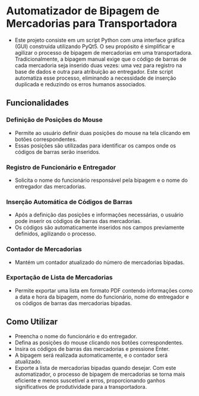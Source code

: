 # Automatizador de Bipagem de Mercadorias para Transportadora
 - Este projeto consiste em um script Python com uma interface gráfica (GUI) construída utilizando PyQt5. O seu propósito é simplificar e agilizar o processo de bipagem de mercadorias em uma transportadora. Tradicionalmente, a bipagem manual exige que o código de barras de cada mercadoria seja inserido duas vezes: uma vez para registro na base  de dados e outra para atribuição ao entregador. Este script automatiza esse processo, eliminando a necessidade de inserção duplicada e reduzindo os erros humanos associados.
## Funcionalidades
### Definição de Posições do Mouse
 - Permite ao usuário definir duas posições do mouse na tela clicando em botões correspondentes.
 - Essas posições são utilizadas para identificar os campos onde os códigos de barras serão inseridos.
### Registro de Funcionário e Entregador
 - Solicita o nome do funcionário responsável pela bipagem e o nome do entregador das mercadorias.
### Inserção Automática de Códigos de Barras
 - Após a definição das posições e informações necessárias, o usuário pode inserir os códigos de barras das mercadorias.
 - Os códigos são automaticamente inseridos nos campos previamente definidos, agilizando o processo.
### Contador de Mercadorias
 - Mantém um contador atualizado do número de mercadorias bipadas.
### Exportação de Lista de Mercadorias
 - Permite exportar uma lista em formato PDF contendo informações como a data e hora da bipagem, nome do funcionário, nome do entregador e os códigos de barras das mercadorias bipadas.

## Como Utilizar
 - Preencha o nome do funcionário e do entregador.
 - Defina as posições do mouse clicando nos botões correspondentes.
 - Insira os códigos de barras das mercadorias e pressione Enter.
 - A bipagem será realizada automaticamente, e o contador será atualizado.
 - Exporte a lista de mercadorias bipadas quando desejar.
Com este automatizador, o processo de bipagem de mercadorias se torna mais eficiente e menos suscetível a erros, proporcionando ganhos significativos de produtividade para a transportadora.

